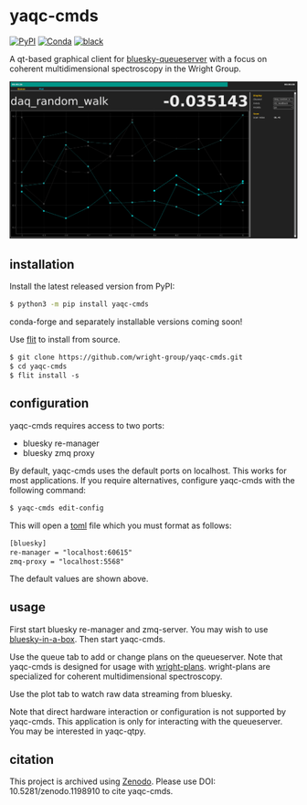 # yaqc-cmds

[![PyPI](https://img.shields.io/pypi/v/yaqc-cmds)](https://pypi.org/project/yaqc-cmds)
[![Conda](https://img.shields.io/conda/vn/conda-forge/yaqc-cmds)](https://anaconda.org/conda-forge/yaqc-cmds)
[![black](https://img.shields.io/badge/code--style-black-black)](https://black.readthedocs.io/)

A qt-based graphical client for [bluesky-queueserver](https://blueskyproject.io/bluesky-queueserver/) with a focus on coherent multidimensional spectroscopy in the Wright Group.

![screenshot](./plot_screenshot.png)

## installation

Install the latest released version from PyPI:

```bash
$ python3 -m pip install yaqc-cmds
```

conda-forge and separately installable versions coming soon!

Use [flit](https://flit.readthedocs.io/) to install from source.

```
$ git clone https://github.com/wright-group/yaqc-cmds.git
$ cd yaqc-cmds
$ flit install -s
```

## configuration

yaqc-cmds requires access to two ports:
- bluesky re-manager
- bluesky zmq proxy

By default, yaqc-cmds uses the default ports on localhost.
This works for most applications.
If you require alternatives, configure yaqc-cmds with the following command:

```bash
$ yaqc-cmds edit-config
```

This will open a [toml](https://toml.io/) file which you must format as follows:

```
[bluesky]
re-manager = "localhost:60615"
zmq-proxy = "localhost:5568"
```

The default values are shown above.

## usage

First start bluesky re-manager and zmq-server.
You may wish to use [bluesky-in-a-box](https://github.com/wright-group/bluesky-in-a-box).
Then start yaqc-cmds.

Use the queue tab to add or change plans on the queueserver.
Note that yaqc-cmds is designed for usage with [wright-plans](https://github.com/wright-group/wright-plans).
wright-plans are specialized for coherent multidimensional spectroscopy.

Use the plot tab to watch raw data streaming from bluesky.

Note that direct hardware interaction or configuration is not supported by yaqc-cmds.
This application is only for interacting with the queueserver.
You may be interested in yaqc-qtpy.

## citation

This project is archived using [Zenodo](https://zenodo.org/record/1198910).
Please use DOI: 10.5281/zenodo.1198910 to cite yaqc-cmds.

